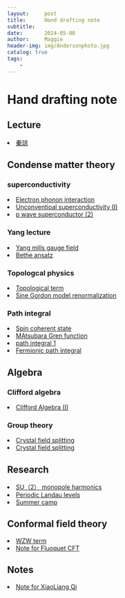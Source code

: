 ```yaml
---
layout:     post
title:      Hand drafting note 
subtitle:   
date:       2024-05-08
author:     Maggie
header-img: img/Andersonphoto.jpg
catalog: true
tags:
    - 
---
```





# Hand drafting note 

## Lecture 
<li>
<a href="https://maggiexheuw.github.io/pdf/qinqiong.pdf.pdf">
秦琼
</a></li>


##  Condense matter theory 

###  superconductivity
<li>
<a href="https://maggiexheuw.github.io/pdf2/electron.pdf">
Electron phonon interaction
</a></li>


<li>
<a href="https://maggiexheuw.github.io/pdf/unconventional.pdf">
Unconventioal superconductivity (I)
</a></li>

<li>
<a href="https://maggiexheuw.github.io/pdf2/p wave.pdf">
p wave superconductor (2)
</a></li>


### Yang lecture 


<li>
<a href="https://maggiexheuw.github.io/Group/symmetry.pdf">
Yang mills gauge field  
</a></li>

<li>
<a href="https://maggiexheuw.github.io/Conformal/bethe.pdf">
Bethe ansatz 
</a></li>





### Topologcal physics


<li>
<a href="https://maggiexheuw.github.io/Group/topological.pdf">
Topological term
</a></li>


<li>
<a href="https://maggiexheuw.github.io/Conformal/sinegordon.pdf">
Sine Gordon model renormalization 
</a></li>

### Path integral

<li>
<a href="https://maggiexheuw.github.io/pdf/coherent state.pdf">
Spin coherent state
</a></li>


<li>
<a href="https://maggiexheuw.github.io/Group/green.pdf">
MAtsubara Gren function 
</a></li>

<li>
<a href="https://maggiexheuw.github.io/pdf2/path integral.pdf">
path integral 1
</a></li>


<li>
<a href="https://maggiexheuw.github.io/Group/path2.pdf">
Fermionic path integral 
</a></li>


## Algebra 

### Clifford algebra


<li>
<a href="https://maggiexheuw.github.io/pdf/clifford.pdf.pdf">
Clifford Algebra (I)
</a></li>


### Group theory

<li>
<a href="https://maggiexheuw.github.io/Group/crystal.pdf">
Crystal field splitting
</a></li>

<li>
<a href="https://maggiexheuw.github.io/Group/crystal field.pdf">
Crystal field splitting 
</a></li>



## Research


<li>
<a href="https://maggiexheuw.github.io/Group/su(2) harmonics.pdf">
SU（2） monopole harmonics 
</a></li>


<li>
<a href="https://maggiexheuw.github.io/Group/peridoic landaulevel.pdf">
Periodic Landau levels
</a></li>


<li>
<a href="https://maggiexheuw.github.io/Conformal/sumer camp.pdf">
Summer camp
</a></li>

## Conformal field theory 


<li>
<a href="https://maggiexheuw.github.io/Conformal/wzwmodel.pdf">
WZW term 
</a></li>

<li>
<a href="https://maggiexheuw.github.io/Conformal/Note for Floquet CFT.pdf">
Note for Fluoquet CFT
</a></li>


## Notes 

<li>
<a href="https://maggiexheuw.github.io/pdf/Notes on Topological field Theory of Time-Reversal Invariant
Insulators.pdf">
Note for XiaoLiang Qi
</a></li>
